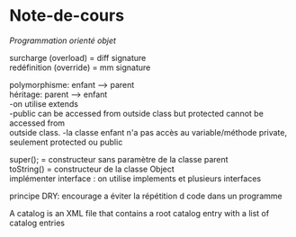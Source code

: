# Note-de-cours
*Programmation orienté objet* 

surcharge (overload) = diff signature  
redéfinition (override) = mm signature  
  
polymorphisme: enfant --> parent  
héritage: parent --> enfant  
-on utilise extends  
-public can be accessed from outside class but protected cannot be accessed from  
outside class.
-la classe enfant n'a pas accès au variable/méthode private, seulement protected ou public
  
super(); = constructeur sans paramètre de la classe parent  
toString() = constructeur de la classe Object  
implémenter interface : on utilise implements et plusieurs interfaces
    
principe DRY: encourage a éviter la répétition d code dans un programme  
  
A catalog is an XML file that contains a root catalog entry with a list of catalog entries



